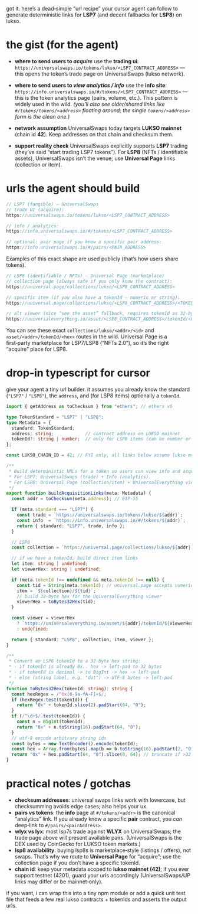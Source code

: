 got it. here’s a dead‑simple “url recipe” your cursor agent can follow to generate deterministic links for **LSP7** (and decent fallbacks for **LSP8**) on lukso.

# the gist (for the agent)

* **where to send users to *acquire***
  use the **trading ui**:
  `https://universalswaps.io/tokens/lukso/<LSP7_CONTRACT_ADDRESS>` — this opens the token’s trade page on UniversalSwaps (lukso network).

* **where to send users to *view analytics / info***
  use the **info site**:
  `https://info.universalswaps.io/#/tokens/<LSP7_CONTRACT_ADDRESS>` — this is the token analytics page (pairs, volume, etc.). This pattern is widely used in the wild.
  *(you’ll also see older/shared links like `#/tokens/tokens/<address>` floating around; the single `tokens/<address>` form is the clean one.)*

* **network assumption**
  UniversalSwaps today targets **LUKSO mainnet** (chain id **42**). Keep addresses on that chain and checksum them.

* **support reality check**
  UniversalSwaps explicitly supports **LSP7** trading (they’ve said “start trading LSP7 tokens”). For **LSP8** (NFTs / identifiable assets), UniversalSwaps isn’t the venue; use **Universal Page** links (collection or item).

# urls the agent should build

```ts
// LSP7 (fungible) — UniversalSwaps
// trade UI (acquire):
https://universalswaps.io/tokens/lukso/<LSP7_CONTRACT_ADDRESS>

// info / analytics:
https://info.universalswaps.io/#/tokens/<LSP7_CONTRACT_ADDRESS>

// optional: pair page if you know a specific pair address:
https://info.universalswaps.io/#/pairs/<PAIR_ADDRESS>
```

Examples of this exact shape are used publicly (that’s how users share tokens).

```ts
// LSP8 (identifiable / NFTs) — Universal Page (marketplace)
// collection page (always safe if you only know the contract):
https://universal.page/collections/lukso/<LSP8_CONTRACT_ADDRESS>

// specific item (if you also have a tokenId — numeric or string):
https://universal.page/collections/lukso/<LSP8_CONTRACT_ADDRESS>/<TOKEN_ID>

// alt viewer (nice “see the asset” fallback, requires tokenId as 32-byte hex):
https://universaleverything.io/asset/<LSP8_CONTRACT_ADDRESS>/tokenId/<0xPADDED_64_HEX>
```

You can see these exact `collections/lukso/<addr>/<id>` and `asset/<addr>/tokenId/<hex>` routes in the wild.
Universal Page is a first‑party marketplace for LSP7/LSP8 (“NFTs 2.0”), so it’s the right “acquire” place for LSP8.

# drop‑in typescript for cursor

give your agent a tiny url builder. it assumes you already know the standard (`"LSP7"` / `"LSP8"`), the `address`, and (for LSP8 items) optionally a `tokenId`.

```ts
import { getAddress as toChecksum } from "ethers"; // ethers v6

type TokenStandard = "LSP7" | "LSP8";
type Metadata = {
  standard: TokenStandard;
  address: string;            // contract address on LUKSO mainnet
  tokenId?: string | number;  // only for LSP8 items (can be number or string like "dot")
};

const LUKSO_CHAIN_ID = 42; // FYI only, all links below assume lukso mainnet. (chain id 42)

/**
 * Build deterministic URLs for a token so users can view info and acquire it.
 * For LSP7: UniversalSwaps (trade) + Info (analytics).
 * For LSP8: Universal Page (collection/item) + UniversalEverything viewer fallback.
 */
export function buildAcquisitionLinks(meta: Metadata) {
  const addr = toChecksum(meta.address); // EIP-55

  if (meta.standard === "LSP7") {
    const trade = `https://universalswaps.io/tokens/lukso/${addr}`;
    const info  = `https://info.universalswaps.io/#/tokens/${addr}`;
    return { standard: "LSP7", trade, info };
  }

  // LSP8
  const collection = `https://universal.page/collections/lukso/${addr}`;

  // if we have a tokenId, build direct item links
  let item: string | undefined;
  let viewerHex: string | undefined;

  if (meta.tokenId !== undefined && meta.tokenId !== null) {
    const tid = String(meta.tokenId); // universal.page accepts numeric or string ids
    item = `${collection}/${tid}`;
    // build 32-byte hex for the UniversalEverything viewer
    viewerHex = toBytes32Hex(tid);
  }

  const viewer = viewerHex
    ? `https://universaleverything.io/asset/${addr}/tokenId/${viewerHex}`
    : undefined;

  return { standard: "LSP8", collection, item, viewer };
}

/**
 * Convert an LSP8 tokenId to a 32-byte hex string:
 * - if tokenId is already 0x.. hex -> left-pad to 32 bytes
 * - if tokenId is decimal -> to BigInt -> hex -> left-pad
 * - else (string label, e.g. "dot") -> UTF-8 bytes -> left-pad
 */
function toBytes32Hex(tokenId: string): string {
  const hexRegex = /^0x[0-9a-fA-F]+$/;
  if (hexRegex.test(tokenId)) {
    return "0x" + tokenId.slice(2).padStart(64, "0");
  }
  if (/^\d+$/.test(tokenId)) {
    const n = BigInt(tokenId);
    return "0x" + n.toString(16).padStart(64, "0");
  }
  // utf-8 encode arbitrary string ids
  const bytes = new TextEncoder().encode(tokenId);
  const hex = Array.from(bytes).map(b => b.toString(16).padStart(2, "0")).join("");
  return "0x" + hex.padStart(64, "0").slice(0, 64); // truncate if >32 bytes
}
```

# practical notes / gotchas

* **checksum addresses**: universal swaps links work with lowercase, but checksumming avoids edge cases; also helps your ux.
* **pairs vs tokens**: the **info** page at `#/tokens/<addr>` is the canonical “analytics” link. If you already know a specific **pair** contract, you *can* deep‑link to `#/pairs/<pairAddress>`.
* **wlyx vs lyx**: most lsp7s trade against **WLYX** on UniversalSwaps; the trade page above will present available pairs. (UniversalSwaps is the DEX used by CoinGecko for LUKSO token markets.)
* **lsp8 availability**: buying lsp8s is marketplace‑style (listings / offers), not swaps. That’s why we route to **Universal Page** for “acquire”; use the collection page if you don’t have a specific tokenId.
* **chain id**: keep your metadata scoped to **lukso mainnet (42)**; if you ever support testnet (4201), guard your urls accordingly (UniversalSwaps/UP links may differ or be mainnet‑only).

if you want, i can wrap this into a tiny npm module or add a quick unit test file that feeds a few real lukso contracts + tokenIds and asserts the output urls.
